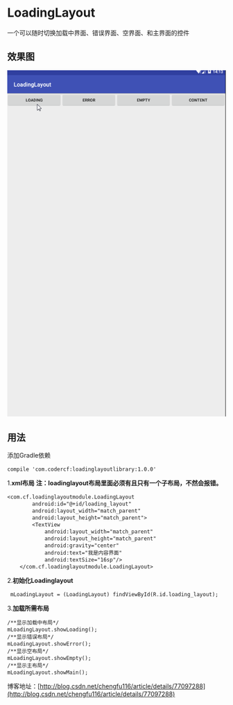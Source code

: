 # LoadingLayout
一个可以随时切换加载中界面、错误界面、空界面、和主界面的控件

## 效果图

![这里写图片描述](/pic/a.gif)

## 用法

  添加Gradle依赖

```
compile 'com.codercf:loadinglayoutlibrary:1.0.0'
```

 1.**xml布局**
	**注：loadinglayout布局里面必须有且只有一个子布局，不然会报错。**
```
<com.cf.loadinglayoutmodule.LoadingLayout
        android:id="@+id/loading_layout"
        android:layout_width="match_parent"
        android:layout_height="match_parent">
        <TextView
            android:layout_width="match_parent"
            android:layout_height="match_parent"
            android:gravity="center"
            android:text="我是内容界面"
            android:textSize="16sp"/>
    </com.cf.loadinglayoutmodule.LoadingLayout>
```

2.**初始化Loadinglayout**

```
 mLoadingLayout = (LoadingLayout) findViewById(R.id.loading_layout);
```

3.**加载所需布局**
```
/**显示加载中布局*/
mLoadingLayout.showLoading();
/**显示错误布局*/
mLoadingLayout.showError();
/**显示空布局*/
mLoadingLayout.showEmpty();
/**显示主布局*/
mLoadingLayout.showMain();
```


博客地址：[http://blog.csdn.net/chengfu116/article/details/77097288](http://blog.csdn.net/chengfu116/article/details/77097288)

